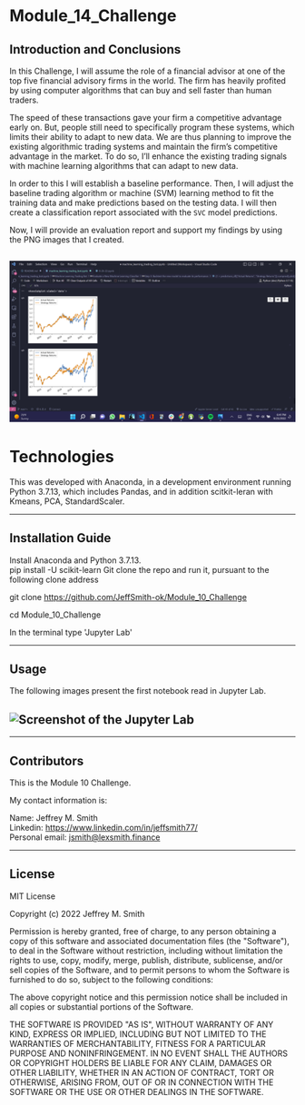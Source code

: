 # Module_14_Challenge

## Introduction and Conclusions

In this Challenge, I will assume the role of a financial advisor at one of the top five financial advisory firms in the world. The firm has heavily profited by using computer algorithms that can buy and sell faster than human traders.

The speed of these transactions gave your firm a competitive advantage early on. But, people still need to specifically program these systems, which limits their ability to adapt to new data. We are thus planning to improve the existing algorithmic trading systems and maintain the firm’s competitive advantage in the market. To do so, I’ll enhance the existing trading signals with machine learning algorithms that can adapt to new data.

In order to this I will establish a baseline performance. Then, I will adjust the baseline trading algorithm or machine (SVM) learning method to fit the training data and make predictions based on the testing data. I will then create a classification report associated with the `SVC` model predictions.

Now, I will provide an evaluation report and support my findings by using the PNG images that I created.

## ![Screenshot of the models](image.png) </br>

# Technologies

This was developed with Anaconda, in a development environment running Python 3.7.13, which includes Pandas, and in addition scitkit-leran with Kmeans, PCA, StandardScaler.

---

## Installation Guide

Install Anaconda and Python 3.7.13. </br>
pip install -U scikit-learn
Git clone the repo and run it, pursuant to the following clone address

git clone https://github.com/JeffSmith-ok/Module_10_Challenge

cd Module_10_Challenge

In the terminal type 'Jupyter Lab'

---

## Usage

The following images present the first notebook read in Jupyter Lab.

## ![Screenshot of the Jupyter Lab](Images/jupyter_lab.jpeg) </br>

---

## Contributors

This is the Module 10 Challenge.

My contact information is:

Name: Jeffrey M. Smith </br>
Linkedin: https://www.linkedin.com/in/jeffsmith77/ </br>
Personal email: jsmith@lexsmith.finance</br>

---

## License

MIT License

Copyright (c) 2022 Jeffrey M. Smith

Permission is hereby granted, free of charge, to any person obtaining a copy of this software and associated documentation files (the "Software"), to deal in the Software without restriction, including without limitation the rights to use, copy, modify, merge, publish, distribute, sublicense, and/or sell
copies of the Software, and to permit persons to whom the Software is furnished to do so, subject to the following conditions:

The above copyright notice and this permission notice shall be included in all copies or substantial portions of the Software.

THE SOFTWARE IS PROVIDED "AS IS", WITHOUT WARRANTY OF ANY KIND, EXPRESS OR IMPLIED, INCLUDING BUT NOT LIMITED TO THE WARRANTIES OF MERCHANTABILITY, FITNESS FOR A PARTICULAR PURPOSE AND NONINFRINGEMENT. IN NO EVENT SHALL THE AUTHORS OR COPYRIGHT HOLDERS BE LIABLE FOR ANY CLAIM, DAMAGES OR OTHER LIABILITY, WHETHER IN AN ACTION OF CONTRACT, TORT OR OTHERWISE, ARISING FROM, OUT OF OR IN CONNECTION WITH THE SOFTWARE OR THE USE OR OTHER DEALINGS IN THE
SOFTWARE.

```

```
